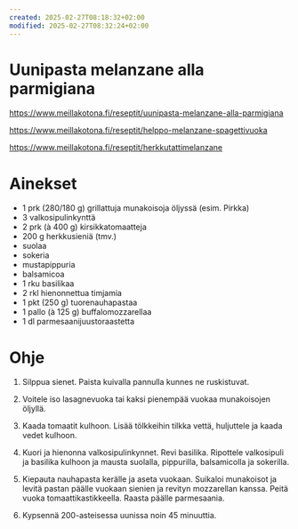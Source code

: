 ```yaml
---
created: 2025-02-27T08:18:32+02:00
modified: 2025-02-27T08:32:24+02:00
---
```


# Uunipasta melanzane alla parmigiana

https://www.meillakotona.fi/reseptit/uunipasta-melanzane-alla-parmigiana

https://www.meillakotona.fi/reseptit/helppo-melanzane-spagettivuoka

https://www.meillakotona.fi/reseptit/herkkutattimelanzane

# Ainekset
- 1 prk (280/180 g) grillattuja munakoisoja öljyssä (esim. Pirkka)
- 3 valkosipulinkynttä
- 2 prk (à 400 g) kirsikkatomaatteja
- 200 g herkkusieniä (tmv.)
- suolaa
- sokeria
- mustapippuria
- balsamicoa
- 1 rku basilikaa
- 2 rkl hienonnettua timjamia
- 1 pkt (250 g) tuorenauhapastaa
- 1 pallo (à 125 g) buffalomozzarellaa
- 1 dl parmesaanijuustoraastetta

 # Ohje

1. Silppua sienet. Paista kuivalla pannulla kunnes ne ruskistuvat.

1. Voitele iso lasagnevuoka tai kaksi pienempää vuokaa munakoisojen öljyllä.

1. Kaada tomaatit kulhoon. Lisää tölkkeihin tilkka vettä, huljuttele ja kaada vedet kulhoon.

1. Kuori ja hienonna valkosipulinkynnet. Revi basilika. Ripottele valkosipuli ja basilika kulhoon ja mausta suolalla, pippurilla, balsamicolla ja sokerilla.

1. Kiepauta nauhapasta kerälle ja aseta vuokaan. Suikaloi munakoisot ja levitä pastan päälle vuokaan sienien ja revityn mozzarellan kanssa. Peitä vuoka tomaattikastikkeella. Raasta päälle parmesaania. 

1. Kypsennä 200-asteisessa uunissa noin 45 minuuttia.
